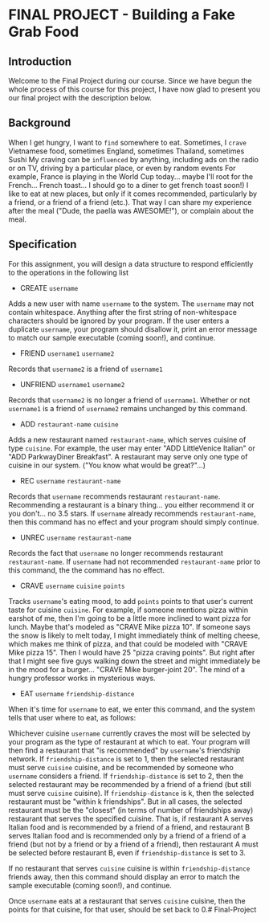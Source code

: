 # FINAL PROJECT - Building a Fake Grab Food

## Introduction

Welcome to the Final Project during our course. Since we have begun the whole process of this course for this project, I have now glad to present you our final project with the description below.

## Background

When I get hungry, I want to `find` somewhere to eat.
Sometimes, I `crave` Vietnamese food, sometimes England, sometimes Thailand, sometimes Sushi
My craving can be `influenced` by anything, including ads on the radio or on TV, driving by a particular place, or even by random events
For example, France is playing in the World Cup today... maybe I'll root for the French... French toast... I should go to a diner to get french toast soon!) I like to eat at new places, but only if it comes recommended, particularly by a friend, or a friend of a friend (etc.). That way I can share my experience after the meal ("Dude, the paella was AWESOME!"), or complain about the meal.

## Specification

For this assignment, you will design a data structure to respond efficiently to the operations in the following list

-   CREATE `username`

Adds a new user with name `username` to the system. The `username` may not contain whitespace. Anything after the first string of non-whitespace characters should be ignored by your program. If the user enters a duplicate `username`, your program should disallow it, print an error message to match our sample executable (coming soon!), and continue.

-   FRIEND `username1` `username2`

Records that `username2` is a friend of `username1`

-   UNFRIEND `username1` `username2`

Records that `username2` is no longer a friend of `username1`. Whether or not `username1` is a friend of `username2` remains unchanged by this command.

-   ADD `restaurant-name` `cuisine`

Adds a new restaurant named `restaurant-name`, which serves cuisine of type `cuisine`. For example, the user may enter "ADD LittleVenice Italian" or "ADD ParkwayDiner Breakfast". A restaurant may serve only one type of cuisine in our system. ("You know what would be great?"...)

-   REC `username` `restaurant-name`

Records that `username` recommends restaurant `restaurant-name`. Recommending a restaurant is a binary thing... you either recommend it or you don't... no 3.5 stars. If `username` already recommends `restaurant-name`, then this command has no effect and your program should simply continue.

-   UNREC `username` `restaurant-name`

Records the fact that `username` no longer recommends restaurant `restaurant-name`. If `username` had not recommended `restaurant-name` prior to this command, the the command has no effect.

-   CRAVE `username` `cuisine` `points`

Tracks `username`'s eating mood, to add `points` points to that user's current taste for cuisine `cuisine`. For example, if someone mentions pizza within earshot of me, then I'm going to be a little more inclined to want pizza for lunch. Maybe that's modeled as "CRAVE Mike pizza 10". If someone says the snow is likely to melt today, I might immediately think of melting cheese, which makes me think of pizza, and that could be modeled with "CRAVE Mike pizza 15". Then I would have 25 "pizza craving points". But right after that I might see five guys walking down the street and might immediately be in the mood for a burger... "CRAVE Mike burger-joint 20". The mind of a hungry professor works in mysterious ways.

-   EAT `username` `friendship-distance`

When it's time for `username` to eat, we enter this command, and the system tells that user where to eat, as follows:

Whichever cuisine `username` currently craves the most will be selected by your program as the type of restaurant at which to eat.
Your program will then find a restaurant that "is recommended" by `username`'s friendship network.
If `friendship-distance` is set to 1, then the selected restaurant must serve `cuisine` cuisine, and be recommended by someone who `username` considers a friend. If `friendship-distance` is set to 2, then the selected restaurant may be recommended by a friend of a friend (but still must serve `cuisine` cuisine). If `friendship-distance` is k, then the selected restaurant must be "within k friendships". But in all cases, the selected restaurant must be the "closest" (in terms of number of friendships away) restaurant that serves the specified cuisine. That is, if restaurant A serves Italian food and is recommended by a friend of a friend, and restaurant B serves Italian food and is recommended only by a friend of a friend of a friend (but not by a friend or by a friend of a friend), then restaurant A must be selected before restaurant B, even if `friendship-distance` is set to 3.

If no restaurant that serves `cuisine` cuisine is within `friendship-distance` friends away, then this command should display an error to match the sample executable (coming soon!), and continue.

Once `username` eats at a restaurant that serves `cuisine` cuisine, then the points for that cuisine, for that user, should be set back to 0.# Final-Project

